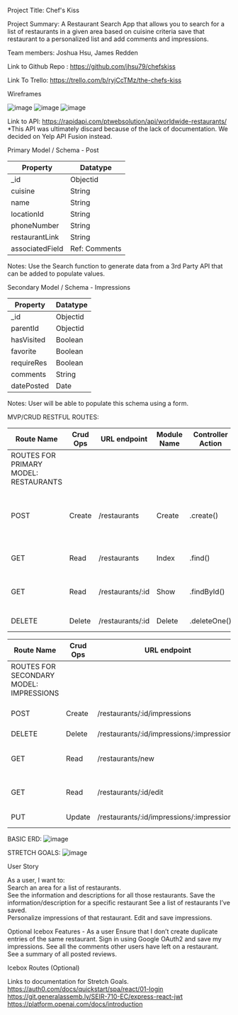 Project Title: Chef's Kiss

Project Summary:  A Restaurant Search App that allows you to search for a list of restaurants in a given area based on cuisine criteria save that restaurant to a personalized list and add comments and impressions.  

Team members: Joshua Hsu, James Redden 

Link to Github Repo : https://github.com/jhsu79/chefskiss

Link To Trello: https://trello.com/b/ryjCcTMz/the-chefs-kiss

Wireframes

![image](https://github.com/jhsu79/chefskiss/assets/137417888/3e20b9ca-09f4-49f2-8f6d-dcd727f5a386)
![image](https://github.com/jhsu79/chefskiss/assets/137417888/0e1a7b97-b4bd-4013-b799-3d2cf3af7ce5)
![image](https://github.com/jhsu79/chefskiss/assets/137417888/3ca4a775-1ed0-4d26-bd0d-af7707a21acb)


Link to API: https://rapidapi.com/ptwebsolution/api/worldwide-restaurants/
*This API was ultimately discard because of the lack of documentation. We decided on Yelp API Fusion instead. 

Primary Model / Schema - Post

| Property         | Datatype      |
| -------------    | ------------- |
| _id              | Objectid      |
| cuisine          | String        |
| name             | String        |
| locationId       | String        |
| phoneNumber      | String        |
| restaurantLink   | String        |
| associatedField  | Ref: Comments |

Notes:
Use the Search function to generate data from a 3rd Party API that can be added to populate values. 

Secondary Model / Schema - Impressions

| Property         | Datatype      |
| -------------    | ------------- |
| _id              | Objectid      |
| parentId         | Objectid      |
| hasVisited       | Boolean       |
| favorite         | Boolean       |
| requireRes       | Boolean       |
| comments         | String        |
| datePosted       | Date          |

Notes:
User will be able to populate this schema using a form.  

MVP/CRUD RESTFUL ROUTES:

| Route Name    | Crud Ops      | URL endpoint   | Module Name   | Controller Action  | Notes                                                     |              
| ------------- | ------------- | -------------  | ------------- | -----------------  | -------------                                             |
| ROUTES FOR PRIMARY MODEL: RESTAURANTS                                                                                                                  |
| POST          | Create        | /restaurants    | Create        | .create()          | Creates entry for restaurants/Add Button using pre-populated data |
| GET           | Read          | /restaurants    | Index         | .find()            | Show a list of restaurants the user has saved                     |
| GET           | Read          | /restaurants/:id| Show          | .findById()        | Display all restaurants with impressions if they exist            |
| DELETE        | Delete        | /restaurants/:id | Delete        | .deleteOne()       | Delete restaurant                                                 |


| Route Name    | Crud Ops      | URL endpoint                          | Module Name               | Controller Action           | Notes                                 |                         
| ------------- | ------------- | -------------                         | -------------             | -----------------           | -------------                         |                      
| ROUTES FOR SECONDARY MODEL: IMPRESSIONS                                                                                                                                 |
| POST          | Create        | /restaurants/:id/impressions           | Create                    | .findByID() .push() .save() |                                       |
| DELETE        | Delete        |  /restaurants/:id/impressions/:impressionId | Delete                    | .deleteOne                  |                                       |
| GET           | Read          | /restaurants/new                      | New                       |                             |  Display form for editing Impressions |
| GET           | Read          | /restaurants/:id/edit                 | Edit:editImpressions      |                             |  Form to edit restaurant Impressions  |
| PUT           | Update        | /restaurants/:id/impressions/:impressionId | Update: updateImpressions | .findById() .save()         |  Update Post                          |                           


BASIC ERD: 
![image](https://github.com/jhsu79/chefskiss/assets/137831358/94ebebbf-7bc8-48d6-84dc-1066e367103e)

STRETCH GOALS: 
![image](https://github.com/jhsu79/chefskiss/assets/137831358/599b3c0c-67ea-42ac-b898-3f2da874ccba)

User Story

As a user, I want to:  
Search an area for a list of restaurants.  
See the information and descriptions for all those restaurants. 
Save the information/description for a specific restaurant
See a list of restaurants I’ve saved.  
Personalize impressions of that restaurant. 
Edit and save impressions.

Optional 
Icebox Features -
As a user 
Ensure that I don’t create duplicate entries of the same restaurant. 
Sign in using Google OAuth2 and save my impressions. 
See all the comments other users have left on a restaurant. 
See a summary of all posted reviews.  




Icebox Routes (Optional)



Links to documentation for Stretch Goals. 
https://auth0.com/docs/quickstart/spa/react/01-login
https://git.generalassemb.ly/SEIR-710-EC/express-react-jwt
https://platform.openai.com/docs/introduction
